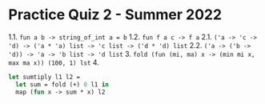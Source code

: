 # Practice Quiz 2 - Summer 2022

1.1. `fun a b -> string_of_int a = b`
1.2. `fun f a c -> f a`
2.1. `('a -> 'c -> 'd) -> ('a * 'a) list -> 'c list -> ('d * 'd) list`
2.2. `('a -> ('b -> 'd)) -> 'a -> 'b list -> 'd list`
3. `fold (fun (mi, ma) x -> (min mi x, max ma x)) (100, 1) lst`
4.

```ocaml
let sumtiply l1 l2 =
  let sum = fold (+) 0 l1 in
  map (fun x -> sum * x) l2
```

